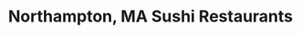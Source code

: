 ---
layout: city
title: Northampton, MA Sushi Restaurants
permalink: /massachusetts/northampton/
stateAbbr: MA
stateName: Massachusetts
cityName: Northampton

---